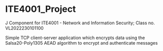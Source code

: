 # ITE4001_Project
J Component for ITE4001 - Network and Information Security; Class no. VL2022230101100

Simple TCP client-server application which encrypts data using the Salsa20-Poly1305 AEAD algorithm to encrypt and authenticate messages
